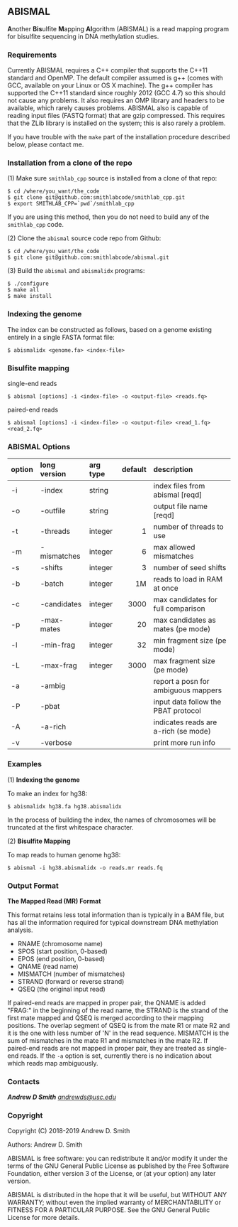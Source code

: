 ## ABISMAL ##

**A**nother **Bis**ulfite **M**apping **Al**gorithm (ABISMAL) is
a read mapping program for bisulfite sequencing in DNA methylation
studies.

### Requirements ###

Currently ABISMAL requires a C++ compiler that supports the C++11
standard and OpenMP. The default compiler assumed is g++ (comes with
GCC, available on your Linux or OS X machine). The g++ compiler has
supported the C++11 standard since roughly 2012 (GCC 4.7) so this
should not cause any problems. It also requires an OMP library and
headers to be available, which rarely causes problems. ABISMAL also is
capable of reading input files (FASTQ format) that are gzip
compressed.  This requires that the ZLib library is installed on the
system; this is also rarely a problem.

If you have trouble with the `make` part of the installation procedure
described below, please contact me.

### Installation from a clone of the repo ###

(1) Make sure `smithlab_cpp` source is installed from a clone of that
repo:
```
$ cd /where/you_want/the_code
$ git clone git@github.com:smithlabcode/smithlab_cpp.git
$ export SMITHLAB_CPP=`pwd`/smithlab_cpp
```
If you are using this method, then you do not need to build any of the
`smithlab_cpp` code.

(2) Clone the `abismal` source code repo from Github:
```
$ cd /where/you_want/the_code
$ git clone git@github.com:smithlabcode/abismal.git
```

(3) Build the `abismal` and `abismalidx` programs:
```
$ ./configure
$ make all
$ make install
```

### Indexing the genome ###

The index can be constructed as follows, based on a genome existing
entirely in a single FASTA format file:
```
$ abismalidx <genome.fa> <index-file>
```

### Bisulfite mapping ###

single-end reads
```
$ abismal [options] -i <index-file> -o <output-file> <reads.fq>
```
paired-end reads
```
$ abismal [options] -i <index-file> -o <output-file> <read_1.fq> <read_2.fq>
```

### ABISMAL Options ###

|option|long version |arg type |default|description                           |
|:-----|:------------|:--------|------:|:-------------------------------------|
| -i   | -index      | string  |       | index files from abismal [reqd]      |
| -o   | -outfile    | string  |       | output file name [reqd]              |
| -t   | -threads    | integer | 1     | number of threads to use             |
| -m   | -mismatches | integer | 6     | max allowed mismatches               |
| -s   | -shifts     | integer | 3     | number of seed shifts                |
| -b   | -batch      | integer | 1M    | reads to load in RAM at once         |
| -c   | -candidates | integer | 3000  | max candidates for full comparison   |
| -p   | -max-mates  | integer | 20    | max candidates as mates (pe mode)    |
| -l   | -min-frag   | integer | 32    | min fragment size (pe mode)          |
| -L   | -max-frag   | integer | 3000  | max fragment size (pe mode)          |
| -a   | -ambig      |         |       | report a posn for ambiguous mappers  |
| -P   | -pbat       |         |       | input data follow the PBAT protocol  |
| -A   | -a-rich     |         |       | indicates reads are a-rich (se mode) |
| -v   | -verbose    |         |       | print more run info                  |

### Examples ###

(1) **Indexing the genome**

To make an index for hg38:
```
$ abismalidx hg38.fa hg38.abismalidx
```
In the process of building the index, the names of chromosomes will be
truncated at the first whitespace character.

(2) **Bisulfite Mapping**

To map reads to human genome hg38:
```
$ abismal -i hg38.abismalidx -o reads.mr reads.fq
```
### Output Format ###

**The Mapped Read (MR) Format**

This format retains less total information than is typically in a BAM
file, but has all the information required for typical downstream DNA
methylation analysis.
* RNAME (chromosome name)
* SPOS (start position, 0-based)
* EPOS (end position, 0-based)
* QNAME (read name)
* MISMATCH (number of mismatches)
* STRAND (forward or reverse strand)
* QSEQ (the original input read)

If paired-end reads are mapped in proper pair, the QNAME is added
"FRAG:" in the beginning of the read name, the STRAND is the strand of
the first mate mapped and QSEQ is merged according to their mapping
positions. The overlap segment of QSEQ is from the mate R1 or mate R2
and it is the one with less number of 'N' in the read
sequence. MISMATCH is the sum of mismatches in the mate R1 and
mismatches in the mate R2. If paired-end reads are not mapped in
proper pair, they are treated as single-end reads. If the `-a` option
is set, currently there is no indication about which reads map
ambiguously.

### Contacts ###

***Andrew D Smith*** *andrewds@usc.edu*

### Copyright ###

Copyright (C) 2018-2019 Andrew D. Smith

Authors: Andrew D. Smith

ABISMAL is free software: you can redistribute it and/or modify it under
the terms of the GNU General Public License as published by the Free
Software Foundation, either version 3 of the License, or (at your
option) any later version.

ABISMAL is distributed in the hope that it will be useful, but WITHOUT
ANY WARRANTY; without even the implied warranty of MERCHANTABILITY or
FITNESS FOR A PARTICULAR PURPOSE.  See the GNU General Public License
for more details.
